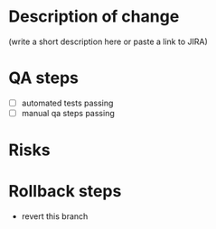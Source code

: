 # Description of change
(write a short description here or paste a link to JIRA)

# QA steps
 - [ ] automated tests passing
 - [ ] manual qa steps passing

# Risks

# Rollback steps
 - revert this branch
